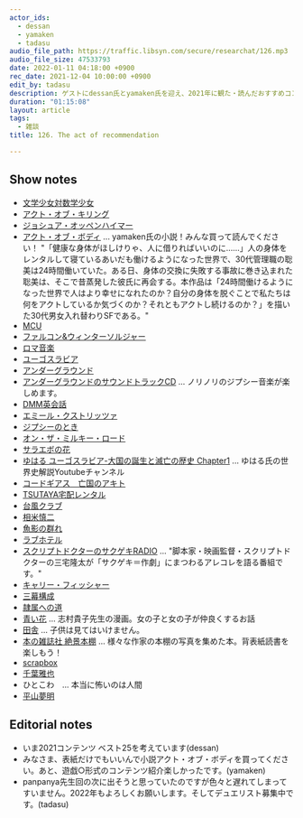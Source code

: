 ```yaml
---
actor_ids:
  - dessan
  - yamaken
  - tadasu
audio_file_path: https://traffic.libsyn.com/secure/researchat/126.mp3
audio_file_size: 47533793
date: 2022-01-11 04:18:00 +0900
rec_date: 2021-12-04 10:00:00 +0900
edit_by: tadasu
description: ゲストにdessan氏とyamaken氏を迎え、2021年に観た・読んだおすすめコンテンツについて語ってもらいました。
duration: "01:15:08"
layout: article
tags:
  - 雑談
title: 126. The act of recommendation

---
```


## Show notes
- [文学少女対数学少女](https://www.amazon.co.jp/dp/B08P71DG4J/?tag=researchatf04-22)
- [アクト・オブ・キリング](https://www.amazon.co.jp/dp/B00R3JFBHI/?tag=researchatf04-22)
- [ジョシュア・オッペンハイマー](https://ja.wikipedia.org/wiki/%E3%82%B8%E3%83%A7%E3%82%B7%E3%83%A5%E3%82%A2%E3%83%BB%E3%82%AA%E3%83%83%E3%83%9A%E3%83%B3%E3%83%8F%E3%82%A4%E3%83%9E%E3%83%BC_(%E6%98%A0%E7%94%BB%E7%9B%A3%E7%9D%A3))
- [アクト・オブ・ボディ](https://booth.pm/ja/items/3462031) ... yamaken氏の小説！みんな買って読んでください！ "「健康な身体がほしけりゃ、人に借りればいいのに……」人の身体をレンタルして寝ているあいだも働けるようになった世界で、30代管理職の聡美は24時間働いていた。ある日、身体の交換に失敗する事故に巻き込まれた聡美は、そこで昔蒸発した彼氏に再会する。本作品は「24時間働けるようになった世界で人はより幸せになれたのか？自分の身体を脱ぐことで私たちは何をアクトしているか気づくのか？それともアクトし続けるのか？」を描いた30代男女入れ替わりSFである。"
- [MCU](https://www.marvel.com/movies)
- [ファルコン&ウィンターソルジャー](https://disneyplus.disney.co.jp/program/the-falcon-and-the-winter-soldier.html)
- [ロマ音楽](https://ja.wikipedia.org/wiki/%E3%83%AD%E3%83%9E%E9%9F%B3%E6%A5%BD)
- [ユーゴスラビア](https://ja.wikipedia.org/wiki/%E3%83%A6%E3%83%BC%E3%82%B4%E3%82%B9%E3%83%A9%E3%83%93%E3%82%A2)
- [アンダーグラウンド](https://www.amazon.co.jp/dp/B00005LJV6/?tag=researchatf04-22)
- [アンダーグラウンドのサウンドトラックCD](https://www.amazon.co.jp/dp/B00000134U/?tag=researchatf04-22) ... ノリノリのジプシー音楽が楽しめます。
- [DMM英会話](https://eikaiwa.dmm.com/)
- [エミール・クストリッツァ](https://ja.wikipedia.org/wiki/%E3%82%A8%E3%83%9F%E3%83%BC%E3%83%AB%E3%83%BB%E3%82%AF%E3%82%B9%E3%83%88%E3%83%AA%E3%83%83%E3%83%84%E3%82%A1)
- [ジプシーのとき](https://www.amazon.co.jp/dp/B01CN9DOB2/?tag=researchatf04-22)
- [オン・ザ・ミルキー・ロード](https://www.amazon.co.jp/dp/B07D9VMF86/?tag=researchatf04-22)
- [サラエボの花](https://www.amazon.co.jp/dp/B0015ASHJ0/?tag=researchatf04-22)
- [ゆはる ユーゴスラビア-大国の誕生と滅亡の歴史 Chapter1](https://www.youtube.com/watch?v=zJfdhcFdkAA&list=PLxXngW6yhEvsjhzNFYFOMnexsU23-h1Xr) ... ゆはる氏の世界史解説Youtubeチャンネル
- [コードギアス　亡国のアキト](https://www.amazon.co.jp/dp/B01L5TZYBO/?tag=researchatf04-22)
- [TSUTAYA宅配レンタル](https://movie-tsutaya.tsite.jp/netdvd/dvd/top.do)
- [台風クラブ](https://www.amazon.co.jp/dp/B093JQPNGL/?tag=researchatf04-22)
- [相米慎二](https://ja.wikipedia.org/wiki/%E7%9B%B8%E7%B1%B3%E6%85%8E%E4%BA%8C)
- [魚影の群れ](https://www.amazon.co.jp/dp/B000A2I7K8/?tag=researchatf04-22)
- [ラブホテル](https://ja.wikipedia.org/wiki/%E3%83%A9%E3%83%96%E3%83%9B%E3%83%86%E3%83%AB_(%E6%98%A0%E7%94%BB))
- [スクリプトドクターのサクゲキRADIO](https://open.spotify.com/show/5aPFP7uyLVoNXI598zsZYr) ... "脚本家・映画監督・スクリプトドクターの三宅隆太が「サクゲキ＝作劇」にまつわるアレコレを語る番組です。"
- [キャリー・フィッシャー](https://ja.wikipedia.org/wiki/%E3%82%AD%E3%83%A3%E3%83%AA%E3%83%BC%E3%83%BB%E3%83%95%E3%82%A3%E3%83%83%E3%82%B7%E3%83%A3%E3%83%BC)
- [三幕構成](https://ja.wikipedia.org/wiki/%E4%B8%89%E5%B9%95%E6%A7%8B%E6%88%90)
- [隷属への道](https://www.amazon.co.jp/dp/4393621824/?tag=researchatf04-22)
- [青い花](https://webcomic.ohtabooks.com/aoihana/) ... 志村貴子先生の漫画。女の子と女の子が仲良くするお話
- [田舎](https://webcomic.ohtabooks.com/inaka/) ... 子供は見てはいけません。
- [本の雑誌社 絶景本棚](https://www.amazon.co.jp/絶景本棚-本の雑誌編集部/dp/4860114116/?tag=researchatf04-22) ... 様々な作家の本棚の写真を集めた本。背表紙読書を楽しもう！
- [scrapbox](https://scrapbox.io/)
- [千葉雅也](https://ja.wikipedia.org/wiki/%E5%8D%83%E8%91%89%E9%9B%85%E4%B9%9F)
- ひとこわ　... 本当に怖いのは人間
- [平山夢明](https://ja.wikipedia.org/wiki/%E5%B9%B3%E5%B1%B1%E5%A4%A2%E6%98%8E)

## Editorial notes
- いま2021コンテンツ ベスト25を考えています(dessan)
- みなさま、表紙だけでもいいんで小説アクト・オブ・ボディを買ってください。あと、遊戯○形式のコンテンツ紹介楽しかったです。(yamaken)
- panpanya先生回の次に出そうと思っていたのですが色々と遅れてしまってすいません。2022年もよろしくお願いします。そしてデュエリスト募集中です。(tadasu)
